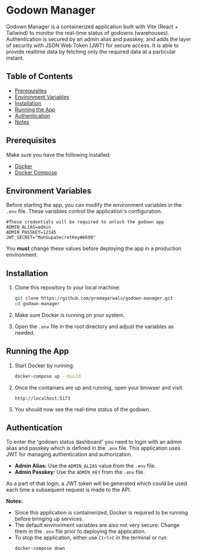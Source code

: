 # Godown Manager

Godown Manager is a containerized application built with Vite (React + Tailwind) to monitor the real-time status of godowns (warehouses). Authentication is secured by an admin alias and passkey, and adds the layer of security with JSON Web Token (JWT) for secure access. It is able to provide realtime data by fetching only the required data at a particular instant.

## Table of Contents
- [Prerequisites](#prerequisites)
- [Environment Variables](#environment-variables)
- [Installation](#installation)
- [Running the App](#running-the-app)
- [Authentication](#authentication)
- [Notes](#notes)

## Prerequisites
Make sure you have the following installed:
- [Docker](https://www.docker.com/get-started)
- [Docker Compose](https://docs.docker.com/compose/install/)

## Environment Variables
Before starting the app, you can modify the environment variables in the `.env` file. These variables control the application's configuration.

```
#These credentials will be required to unlock the godown app 
ADMIN_ALIAS=admin
ADMIN_PASSKEY=12345
JWT_SECRET="MahSupaSecretKey#6699"

```
You **must** change these values before deploying the app in a production environment.

## Installation

1. Clone this repository to your local machine:
   ```bash
   git clone https://github.com/premagarwals/godown-manager.git
   cd godown-manager
   ```

2. Make sure Docker is running on your system.

3. Open the `.env` file in the root directory and adjust the variables as needed.

## Running the App

1. Start Docker by running:
   ```bash
   docker-compose up --build
   ```

2. Once the containers are up and running, open your browser and visit:
   ```
   http://localhost:5173
   ```

3. You should now see the real-time status of the godown.

## Authentication

To enter the 'godown status dashboard' you need to login with an admin alias and passkey which is defined in the `.env` file. This application uses JWT for managing authentication and authorization.

- **Admin Alias:** Use the `ADMIN_ALIAS` value from the `.env` file.
- **Admin Passkey:** Use the `ADMIN_KEY` from the `.env` file.

As a part of that login, a JWT token will be generated which could be used each time a subsequent request is made to the API.

**Notes:**

- Since this application is containerized, Docker is required to be running before bringing up services.
- The default environment variables are also not very secure. Change them in the `.env` file prior to deploying the application.
- To stop the application, either use `Ctrl+C` in the terminal or run:
  ```bash
  docker-compose down
  ```